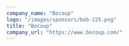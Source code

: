 ```yaml
---
company_name: "Bocoup"
logo: "/images/sponsors/bob-225.png"
title: "Bocoup"
company_url: "https://www.bocoup.com/"
---
```

